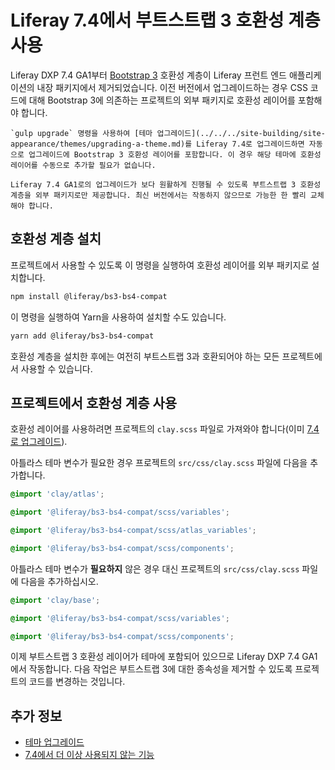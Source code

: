 # Liferay 7.4에서 부트스트랩 3 호환성 계층 사용

Liferay DXP 7.4 GA1부터 [Bootstrap 3](https://getbootstrap.com/) 호환성 계층이 Liferay 프런트 엔드 애플리케이션의 내장 패키지에서 제거되었습니다. 이전 버전에서 업그레이드하는 경우 CSS 코드에 대해 Bootstrap 3에 의존하는 프로젝트의 외부 패키지로 호환성 레이어를 포함해야 합니다.

```{note}
`gulp upgrade` 명령을 사용하여 [테마 업그레이드](../../../site-building/site-appearance/themes/upgrading-a-theme.md)를 Liferay 7.4로 업그레이드하면 자동으로 업그레이드에 Bootstrap 3 호환성 레이어를 포함합니다. 이 경우 해당 테마에 호환성 레이어를 수동으로 추가할 필요가 없습니다.
```

```{warning}
Liferay 7.4 GA1로의 업그레이드가 보다 원활하게 진행될 수 있도록 부트스트랩 3 호환성 계층을 외부 패키지로만 제공합니다. 최신 버전에서는 작동하지 않으므로 가능한 한 빨리 교체해야 합니다.
```

## 호환성 계층 설치

프로젝트에서 사용할 수 있도록 이 명령을 실행하여 호환성 레이어를 외부 패키지로 설치합니다.

```bash
npm install @liferay/bs3-bs4-compat
```

이 명령을 실행하여 Yarn을 사용하여 설치할 수도 있습니다.

```bash
yarn add @liferay/bs3-bs4-compat
```

호환성 계층을 설치한 후에는 여전히 부트스트랩 3과 호환되어야 하는 모든 프로젝트에서 사용할 수 있습니다.

## 프로젝트에서 호환성 계층 사용

호환성 레이어를 사용하려면 프로젝트의 `clay.scss` 파일로 가져와야 합니다(이미 [7.4로 업그레이드](../../../site-building/site-appearance/themes/upgrading-a-theme.md)).

아틀라스 테마 변수가 필요한 경우 프로젝트의 `src/css/clay.scss` 파일에 다음을 추가합니다.

```css
@import 'clay/atlas';

@import '@liferay/bs3-bs4-compat/scss/variables';

@import '@liferay/bs3-bs4-compat/scss/atlas_variables';

@import '@liferay/bs3-bs4-compat/scss/components';
```

아틀라스 테마 변수가 **필요하지** 않은 경우 대신 프로젝트의 `src/css/clay.scss` 파일에 다음을 추가하십시오.

```css
@import 'clay/base';

@import '@liferay/bs3-bs4-compat/scss/variables';

@import '@liferay/bs3-bs4-compat/scss/components';
```

이제 부트스트랩 3 호환성 레이어가 테마에 포함되어 있으므로 Liferay DXP 7.4 GA1에서 작동합니다. 다음 작업은 부트스트랩 3에 대한 종속성을 제거할 수 있도록 프로젝트의 코드를 변경하는 것입니다. 

## 추가 정보

* [테마 업그레이드](../../../site-building/site-appearance/themes/upgrading-a-theme.md)
* [7.4에서 더 이상 사용되지 않는 기능](../../../installation-and-upgrades/upgrading-liferay/reference/maintenance-mode-and-deprecations-in-7-4.md#features-deprecated-in-7-4)

